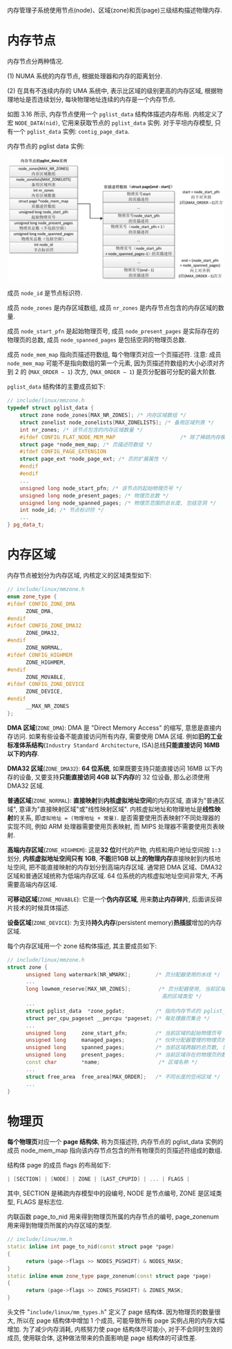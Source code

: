 
内存管理子系统使用节点(node)、区域(zone)和页(page)三级结构描述物理内存.

# 内存节点

内存节点分两种情况.

(1) NUMA 系统的内存节点, 根据处理器和内存的距离划分.

(2) 在具有不连续内存的 UMA 系统中, 表示比区域的级别更高的内存区域, 根据物理地址是否连续划分, 每块物理地址连续的内存是一个内存节点.

如图 3.16 所示, 内存节点使用一个 `pglist_data` 结构体描述内存布局. 内核定义了宏 `NODE_DATA(nid)`, 它用来获取节点的 `pglist_data` 实例. 对于平坦内存模型, 只有一个 `pglist_data` 实例: `contig_page_data`.

内存节点的 pglist data 实例:

![2022-04-15-12-20-00.png](./images/2022-04-15-12-20-00.png)

成员 `node_id` 是节点标识符.

成员 `node_zones` 是内存区域数组, 成员 `nr_zones` 是内存节点包含的内存区域的数量.

成员 `node_start_pfn` 是起始物理页号, 成员 `node_present_pages` 是实际存在的物理页的总数, 成员 `node_spanned_pages` 是包括空洞的物理页总数.

成员 `node_mem_map` 指向页描述符数组, 每个物理页对应一个页描述符. 注意: 成员 `node_mem_map` 可能不是指向数组的第一个元素, 因为页描述符数组的大小必须对齐到 2 的 (`MAX_ORDER − 1`) 次方, (`MAX_ORDER − 1`) 是页分配器可分配的最大阶数.

`pglist_data` 结构体的主要成员如下:

```cpp
// include/linux/mmzone.h
typedef struct pglist_data {
	struct zone node_zones[MAX_NR_ZONES]; /* 内存区域数组 */
	struct zonelist node_zonelists[MAX_ZONELISTS]; /* 备用区域列表 */
	int nr_zones; /* 该节点包含的内存区域数量 */
	#ifdef CONFIG_FLAT_NODE_MEM_MAP                     /* 除了稀疏内存模型以外 */
	struct page *node_mem_map; /* 页描述符数组 */
	#ifdef CONFIG_PAGE_EXTENSION
	struct page_ext *node_page_ext; /* 页的扩展属性 */
	#endif
	#endif
	...
	unsigned long node_start_pfn; /* 该节点的起始物理页号 */
	unsigned long node_present_pages; /* 物理页总数 */
	unsigned long node_spanned_pages; /* 物理页范围的总长度, 包括空洞 */
	int node_id; /* 节点标识符 */
	...
} pg_data_t;
```

# 内存区域

内存节点被划分为内存区域, 内核定义的区域类型如下:

```cpp
// include/linux/mmzone.h
enum zone_type {
#ifdef CONFIG_ZONE_DMA
      ZONE_DMA,
#endif
#ifdef CONFIG_ZONE_DMA32
      ZONE_DMA32,
#endif
      ZONE_NORMAL,
#ifdef CONFIG_HIGHMEM
      ZONE_HIGHMEM,
#endif
      ZONE_MOVABLE,
#ifdef CONFIG_ZONE_DEVICE
      ZONE_DEVICE,
#endif
      __MAX_NR_ZONES
};
```

**DMA 区域**(`ZONE_DMA`): DMA 是 "Direct Memory Access" 的缩写, 意思是直接内存访问. 如果有些设备不能直接访问所有内存, 需要使用 DMA 区域. 例如**旧的工业标准体系结构**(`Industry Standard Architecture`, ISA)总线**只能直接访问 16MB 以下的内存**.

**DMA32 区域**(`ZONE_DMA32`): **64 位系统**, 如果既要支持只能直接访问 16MB 以下内存的设备, 又要支持**只能直接访问 4GB 以下内存**的 32 位设备, 那么必须使用 DMA32 区域.

**普通区域**(`ZONE_NORMAL`): **直接映射**到**内核虚拟地址空间**的内存区域, 直译为"普通区域", 意译为"直接映射区域"或"线性映射区域". 内核虚拟地址和物理地址是**线性映射**的关系, 即`虚拟地址 = (物理地址 + 常量)`. 是否需要使用页表映射?不同处理器的实现不同, 例如 ARM 处理器需要使用页表映射, 而 MIPS 处理器不需要使用页表映射.

**高端内存区域**(`ZONE_HIGHMEM`): 这是**32 位**时代的产物, 内核和用户地址空间按 `1:3` 划分, **内核虚拟地址空间只有 1GB**, **不能**把**1GB 以上的物理内存**直接映射到内核地址空间, 把不能直接映射的内存划分到高端内存区域. 通常把 DMA 区域、DMA32 区域和普通区域统称为低端内存区域. 64 位系统的内核虚拟地址空间非常大, 不再需要高端内存区域.

**可移动区域**(`ZONE_MOVABLE`): 它是一个**伪内存区域**, 用来**防止内存碎片**, 后面讲反碎片技术的时候具体描述.

**设备区域**(`ZONE_DEVICE`): 为支持**持久内存**(persistent memory)**热插拔**增加的内存区域.

每个内存区域用一个 zone 结构体描述, 其主要成员如下:

```cpp
// include/linux/mmzone.h
struct zone {
      unsigned long watermark[NR_WMARK];        /* 页分配器使用的水线 */
      ...
      long lowmem_reserve[MAX_NR_ZONES];         /* 页分配器使用, 当前区域保留多少页不能借给
                                                  高的区域类型 */
      ...
      struct pglist_data  *zone_pgdat;          /* 指向内存节点的 pglist_data 实例 */
      struct per_cpu_pageset __percpu *pageset; /* 每处理器页集合 */
      ...
      unsigned long     zone_start_pfn;         /* 当前区域的起始物理页号 */
      unsigned long     managed_pages;          /* 伙伴分配器管理的物理页的数量 */
      unsigned long     spanned_pages;          /* 当前区域跨越的总页数, 包括空洞 */
      unsigned long     present_pages;          /* 当前区域存在的物理页的数量, 不包括空洞 */
      const char        *name;                   /* 区域名称 */
      ...
      struct free_area  free_area[MAX_ORDER];   /* 不同长度的空闲区域 */
      ...
}
```

# 物理页

**每个物理页**对应一个 **page 结构体**, 称为页描述符, 内存节点的 pglist_data 实例的成员 node_mem_map 指向该内存节点包含的所有物理页的页描述符组成的数组.

结构体 page 的成员 flags 的布局如下:

```cpp
| [SECTION] | [NODE] | ZONE | [LAST_CPUPID] | ... | FLAGS |
```

其中, SECTION 是稀疏内存模型中的段编号, NODE 是节点编号, ZONE 是区域类型, FLAGS 是标志位.

内联函数 page_to_nid 用来得到物理页所属的内存节点的编号, page_zonenum 用来得到物理页所属的内存区域的类型.

```cpp
// include/linux/mm.h
static inline int page_to_nid(const struct page *page)
{
      return (page->flags >> NODES_PGSHIFT) & NODES_MASK;
}
static inline enum zone_type page_zonenum(const struct page *page)
{
      return (page->flags >> ZONES_PGSHIFT) & ZONES_MASK;
}
```

头文件 "`include/linux/mm_types.h`" 定义了 page 结构体. 因为物理页的数量很大, 所以在 page 结构体中增加 1 个成员, 可能导致所有 page 实例占用的内存大幅增加. 为了减少内存消耗, 内核努力使 page 结构体尽可能小, 对于不会同时生效的成员, 使用联合体, 这种做法带来的负面影响是 page 结构体的可读性差.